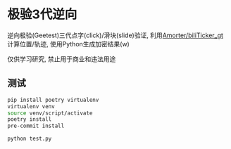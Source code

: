# 极验3代逆向

逆向极验(Geetest)三代点字(click)/滑块(slide)验证, 利用[Amorter/biliTicker_gt](https://github.com/Amorter/biliTicker_gt)计算位置/轨迹, 使用Python生成加密结果(w)


仅供学习研究, 禁止用于商业和违法用途

## 测试

```bash
pip install poetry virtualenv
virtualenv venv
source venv/script/activate
poetry install
pre-commit install

python test.py
```

